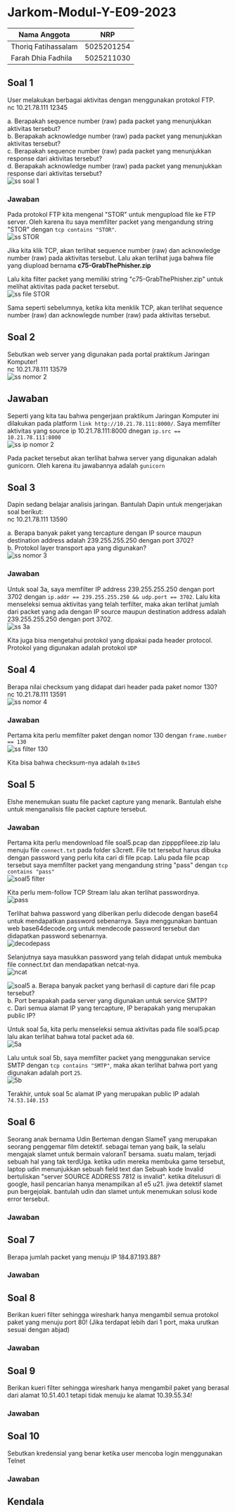 # Jarkom-Modul-Y-E09-2023

|Nama Anggota |NRP |
|---|---|
|Thoriq Fatihassalam | 5025201254 |
|Farah Dhia Fadhila | 5025211030 |

## Soal 1
User melakukan berbagai aktivitas dengan menggunakan protokol FTP. </br>
nc 10.21.78.111 12345

a. Berapakah sequence number (raw) pada packet yang menunjukkan aktivitas tersebut?</br>
b. Berapakah acknowledge number (raw) pada packet yang menunjukkan aktivitas tersebut?</br>
c. Berapakah sequence number (raw) pada packet yang menunjukkan response dari aktivitas tersebut?</br>
d. Berapakah acknowledge number (raw) pada packet yang menunjukkan response dari aktivitas tersebut?</br>
![ss soal 1](img/ss-soal-1.png)

### Jawaban
Pada protokol FTP kita mengenal "STOR" untuk mengupload file ke FTP server. Oleh karena itu saya memfilter packet yang mengandung string "STOR" dengan 
`tcp contains "STOR"`.</br>
![ss STOR](img/ss-stor.png)

Jika kita klik TCP, akan terlihat sequence number (raw) dan acknowledge number (raw) pada aktivitas tersebut. Lalu akan terlihat juga bahwa file yang diupload bernama **c75-GrabThePhisher.zip**

Lalu kita filter packet yang memiliki string "c75-GrabThePhisher.zip" untuk melihat aktivitas pada packet tersebut. </br>
![ss file STOR](img/ss-file-stor.png)

Sama seperti sebelumnya, ketika kita menklik TCP, akan terlihat sequence number (raw) dan acknowlegde number (raw) pada aktivitas tersebut.

## Soal 2
Sebutkan web server yang digunakan pada portal praktikum Jaringan Komputer! </br>
nc 10.21.78.111 13579 </br>
![ss nomor 2](img/ss-nomor-2.png)

## Jawaban
Seperti yang kita tau bahwa pengerjaan praktikum Jaringan Komputer ini dilakukan pada platform `link http://10.21.78.111:8000/`. Saya memfilter aktivitas yang source ip 10.21.78.111:8000 dnegan `ip.src == 10.21.78.111:8000` </br>
![ss ip nomor 2](img/ss-ip-nomor-2.png)

Pada packet tersebut akan terlihat bahwa server yang digunakan adalah gunicorn. Oleh karena itu jawabannya adalah `gunicorn`

## Soal 3
Dapin sedang belajar analisis jaringan. Bantulah Dapin untuk mengerjakan soal berikut: </br>
nc 10.21.78.111 13590 

a. Berapa banyak paket yang tercapture dengan IP source maupun destination address adalah 239.255.255.250 dengan port 3702?</br>
b. Protokol layer transport apa yang digunakan? </br>
![ss nomor 3](img/ss-nomor-3.png)

### Jawaban
Untuk soal 3a, saya memfilter IP address 239.255.255.250 dengan port 3702 dengan `ip.addr == 239.255.255.250 && udp.port == 3702`. Lalu kita menseleksi semua aktivitas yang telah terfilter, maka akan terlihat jumlah dari packet yang ada dengan IP source maupun destination address adalah 239.255.255.250 dengan port 3702.</br>
![ss 3a](img/ss-3a.png)

Kita juga bisa mengetahui protokol yang dipakai pada header protocol. Protokol yang digunakan adalah protokol `UDP`

## Soal 4
Berapa nilai checksum yang didapat dari header pada paket nomor 130?</br>
nc 10.21.78.111 13591 </br>
![ss nomor 4](img/ss-nomor-4.png)

### Jawaban
Pertama kita perlu memfilter paket dengan nomor 130 dengan `frame.number == 130` </br>
![ss filter 130](img/ss-filter-130.png)

Kita bisa bahwa checksum-nya adalah `0x18e5`

## Soal 5
Elshe menemukan suatu file packet capture yang menarik. Bantulah elshe untuk menganalisis file packet capture tersebut.

### Jawaban
Pertama kita perlu mendownload file soal5.pcap dan zippppfileee.zip lalu menuju file `connect.txt` pada folder s3crett. File txt tersebut harus dibuka dengan password yang perlu kita cari di file pcap. Lalu pada file pcap tersebut saya memfilter packet yang mengandung string "pass" dengan `tcp contains "pass"` </br>
![soal5 filter](img/soal5-filter.png)

Kita perlu mem-follow TCP Stream lalu akan terlihat passwordnya. </br>
![pass](img/pass.png)

Terlihat bahwa password yang diberikan perlu didecode dengan base64 untuk mendapatkan password sebenarnya. Saya menggunakan bantuan web base64decode.org untuk mendecode password tersebut dan didapatkan password sebenarnya. </br>
![decodepass](img/decodepass.png)

Selanjutnya saya masukkan password yang telah didapat untuk membuka file connect.txt dan mendapatkan netcat-nya.</br>
![ncat](img/ncat.png)

![soal5](img/soal5.png)
a. Berapa banyak packet yang berhasil di capture dari file pcap tersebut? </br>
b. Port berapakah pada server yang digunakan untuk service SMTP? </br>
c. Dari semua alamat IP yang tercapture, IP berapakah yang merupakan public IP?

Untuk soal 5a, kita perlu menseleksi semua aktivitas pada file soal5.pcap lalu akan terlihat bahwa total packet ada `60`.</br>
![5a](img/5a.png)

Lalu untuk soal 5b, saya memfilter packet yang menggunakan service SMTP dengan `tcp contains "SMTP"`, maka akan terlihat bahwa port yang digunakan adalah port `25`.</br>
![5b](img/5b.png)

Terakhir, untuk soal 5c alamat IP yang merupakan public IP adalah `74.53.140.153`

## Soal 6
Seorang anak bernama Udin Berteman dengan SlameT yang merupakan seorang penggemar film detektif. sebagai teman yang baik, Ia selalu mengajak slamet untuk bermain valoranT bersama. suatu malam, terjadi sebuah hal yang tak terdUga. ketika udin mereka membuka game tersebut, laptop udin menunjukkan sebuah field text dan Sebuah kode Invalid bertuliskan "server SOURCE ADDRESS 7812 is invalid". ketika ditelusuri di google, hasil pencarian hanya menampilkan a1 e5 u21. jiwa detektif slamet pun bergejolak. bantulah udin dan slamet untuk menemukan solusi kode error tersebut.

### Jawaban

## Soal 7
Berapa jumlah packet yang menuju IP 184.87.193.88?

### Jawaban

## Soal 8
Berikan kueri filter sehingga wireshark hanya mengambil semua protokol paket yang menuju port 80! (Jika terdapat lebih dari 1 port, maka urutkan sesuai dengan abjad)

### Jawaban

## Soal 9
Berikan kueri filter sehingga wireshark hanya mengambil paket yang berasal dari alamat 10.51.40.1 tetapi tidak menuju ke alamat 10.39.55.34!

### Jawaban

## Soal 10
Sebutkan kredensial yang benar ketika user mencoba login menggunakan Telnet

### Jawaban

## Kendala
